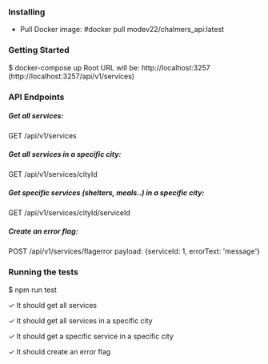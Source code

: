 ### Installing
- Pull Docker image: #docker pull modev22/chalmers_api:latest

### Getting Started
$ docker-compose up
Root URL will be: http://localhost:3257 (http://localhost:3257/api/v1/services)

### API Endpoints

##### Get all services:
GET /api/v1/services

##### Get all services in a specific city:
GET /api/v1/services/cityId

##### Get specific services (shelters, meals..) in a specific city:
GET /api/v1/services/cityId/serviceId

##### Create an error flag:
POST /api/v1/services/flagerror
payload: {serviceId: 1, errorText: 'message'}

### Running the tests

$ npm run test

✓ It should get all services

✓ It should get all services in a specific city

✓ It should get a specific service in a specific city

✓ It should create an error flag